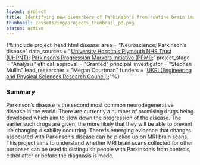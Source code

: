 ```yaml
---
layout: project
title: Identifying new biomarkers of Parkinson's from routine brain imaging 
thumbnail: /assets/img/projects_thumbnail_pd.png
status: active
---
```

{% include project_head.html 
disease_area = "Neuroscience; Parkinson’s disease"
data_sources = '
<a href="https://www.plymouthhospitals.nhs.uk/">University Hospitals Plymouth NHS Trust (UHPNT)</a>;
<a href="https://www.ppmi-info.org/">Parkinson’s Progression Markers Initiative (PPMI)</a>;'
project_stage = "Analysis"
ethical_approval = "Granted"
principal_investigator = "Stephen Mullin"
lead_researcher = "Megan Courtman"
funders = '<a href="https://www.ukri.org/councils/epsrc/">UKRI (Engineering and Physical Sciences Research Council)</a>;'
%}


### Summary
Parkinson’s disease is the second most common neurodegenerative disease in the world. There are currently a number of promising drugs being developed which aim to slow down the progression of the disease. The earlier such drugs are given, the more likely that they will be able to prevent life changing disability occurring. 
There is emerging evidence that changes associated with Parkinson’s disease can be picked up on MRI brain scans. This project aims to understand whether MRI brain scans collected for other purposes can be used to distinguish people with Parkinson’s from controls, either after or before the diagnosis is made. 


